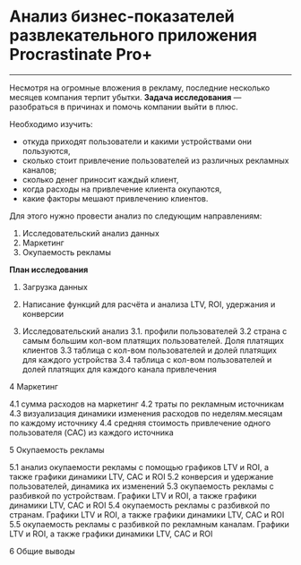 # Анализ бизнес-показателей развлекательного приложения Procrastinate Pro+
--- 
Несмотря на огромные вложения в рекламу, последние несколько месяцев компания терпит убытки.
**Задача исследования** — разобраться в причинах и помочь компании выйти в плюс.

Необходимо изучить:

- откуда приходят пользователи и какими устройствами они пользуются,
- сколько стоит привлечение пользователей из различных рекламных каналов;
- сколько денег приносит каждый клиент,
- когда расходы на привлечение клиента окупаются,
- какие факторы мешают привлечению клиентов.

Для этого нужно провести анализ по следующим направлениям:

1. Исследовательский анализ данных
2. Маркетинг
3. Окупаемость рекламы

**План исследования**

1. Загрузка данных

2. Написание функций для расчёта и анализа LTV, ROI, удержания и конверсии

3. Исследовательский анализ
	3.1. профили пользователей
	3.2 страна с самым большим кол-вом платящих пользователей. Доля платящих клиентов
	3.3 таблица с кол-вом пользователей и долей платящих для каждого устройства
	3.4 таблица с кол-вом пользователей и долей платящих для каждого канала привлечения

4 Маркетинг

4.1 сумма расходов на маркетинг
4.2 траты по рекламным источникам
4.3 визуализация динамики изменения расходов по неделям.месяцам по каждому источнику
4.4 средняя стоимость привлечение одного пользователя (CAC) из каждого источника

5 Окупаемость рекламы

5.1 анализ окупаемости рекламы c помощью графиков LTV и ROI, а также графики динамики LTV, CAC и ROI
5.2 конверсия и удержание пользователей, динамика их изменений
5.3 окупаемость рекламы с разбивкой по устройствам. Графики LTV и ROI, а также графики динамики LTV, CAC и ROI
5.4 окупаемость рекламы с разбивкой по странам. Графики LTV и ROI, а также графики динамики LTV, CAC и ROI
5.5 окупаемость рекламы с разбивкой по рекламным каналам. Графики LTV и ROI, а также графики динамики LTV, CAC и ROI

6 Общие выводы
